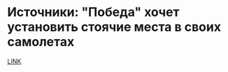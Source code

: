 # Источники: "Победа" хочет установить стоячие места в своих самолетах



[LINK](https://varlamov.ru/2887254.html)